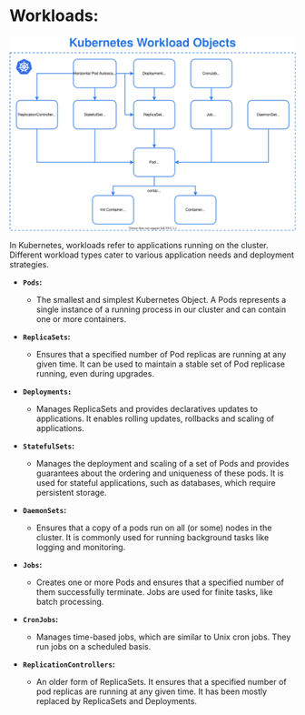 # **Workloads:**

![k8s-objects](../Images/k8s-workloads.svg)

In Kubernetes, workloads refer to applications running on the cluster. Different workload types cater to various application needs and deployment strategies.

- **`Pods`:**

    - The smallest and simplest Kubernetes Object. A Pods represents a single instance of a running process in our cluster and can contain one or more containers.

- **`ReplicaSets`:**

    -   Ensures that a specified number of Pod replicas are running at any given time. It can be used to maintain a stable set of Pod replicase running, even during upgrades.

- **`Deployments:`**
    - Manages ReplicaSets and provides declaratives updates to applications. It enables rolling updates, rollbacks and scaling of applications.

- **`StatefulSets`:**

    - Manages the deployment and scaling of a set of Pods and provides guarantees about the ordering and uniqueness of these pods. It is used for stateful applications, such as databases, which require persistent storage.

- **`DaemonSets`:**

    -   Ensures that a copy of a pods run on all (or some) nodes in the cluster. It is commonly used for running background tasks like logging and monitoring.

- **`Jobs`:**

    - Creates one or more Pods and ensures that a specified number of them successfully terminate. Jobs are used for finite tasks, like batch processing.

- **`CronJobs`:**

    - Manages time-based jobs, which are similar to Unix cron jobs. They run jobs on a scheduled basis.

- **`ReplicationControllers`:**

    - An older form of ReplicaSets. It ensures that a specified number of pod replicas are running at any given time. It has been mostly replaced by ReplicaSets and Deployments.
    

